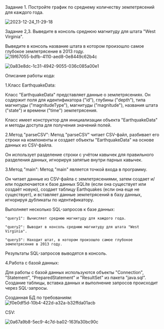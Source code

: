 Задание 1.
Постройте график по среднему количеству землетрясений для каждого года.

![2023-12-24_11-29-18](https://github.com/Singularity19/project/assets/154615066/906a6601-6fd2-4d78-a0f4-8d19e8a68a66)


Задание 2,3.
Выведите в консоль среднюю магнитуду для штата "West Virginia".

Выведите в консоль название штата в котором произошло самое глубокое землетрясение в 2013 году.
![19f67055-bdfb-4110-aed8-0e8449c62b4c](https://github.com/Singularity19/project/assets/154615066/9fcef7b9-c233-414f-b5bc-56344ef6030d)

![0a83e8dc-1c31-4942-9055-036c085a00e1](https://github.com/Singularity19/project/assets/154615066/89239393-b877-4c02-80b7-cbaa5750eced)

Описание работы кода:

1.Класс EarthquakeData:

Класс "EarthquakeData" представляет данные о землетрясениях. Он содержит поля для идентификатора ("id"), глубины ("depth"), типа магнитуды ("magnitudeType"), магнитуды ("magnitude"), названия штата ("state") и времени ("time") землетрясения.

Класс имеет конструктор для инициализации объекта "EarthquakeData" и методы доступа для получения значений полей.

2.Метод "parseCSV":
Метод "parseCSV" читает CSV-файл, разбивает его строки на компоненты и создает объекты "EarthquakeData" на основе данных из CSV-файла.

Он использует разделение строки с учётом кавычек для правильного разделения данных, игнорируя запятые внутри парных кавычек.

3.Метод "main":
Метод "main" является точкой входа в программу.

Он читает данные из CSV-файла с землетрясениями, затем создает и/или подключается к базе данных SQLite (если она существует или создаёт новую), создает таблицу Earthquakes (если она еще не существует), и вставляет данные землетрясений в базу данных, игнорируя дубликаты по идентификатору.

Выполняет несколько SQL-запросов к базе данных:
    
    "query1": Вычисляет среднюю магнитуду для каждого года.
    
    "query2": Выводит в консоль среднюю магнитуду для штата "West Virginia".
    
    "query3": Находит штат, в котором произошло самое глубокое землетрясение в 2013 году.

Результаты SQL-запросов выводятся в консоль.

4.Работа с базой данных:

Для работы с базой данных используются объекты "Connection", "Statement", "PreparedStatement" и "ResultSet" из пакета "java.sql".
Создание таблицы, вставка данных и выполнение запросов происходит через SQL-запросы.

Созданная БД по требованиям:
![f0e0df5d-10b4-422d-a32a-b32ffda01acb](https://github.com/Singularity19/project/assets/154615066/a715bf2b-8689-4edb-93f1-fbd954b3372c)

CSV:

![0a67a9b8-5ec9-4c7d-ba02-163fa30bc90c](https://github.com/Singularity19/project/assets/154615066/1ef4c60e-8be4-4bc1-ad76-1d5b7e83af79)

